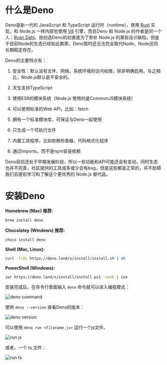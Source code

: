 # 什么是Deno

Deno是新一代的 JavaScript 和 TypeScript 运行时（runtime），使用 [Rust](https://www.rust-lang.org/) 实现，和 Node.js 一样内部也使用 [V8](https://v8.dev/) 引擎，而且Deno 和 Node.js 的作者是同一个人：[Ryan Dahl](https://github.com/ry)。他创造Deno的初衷是为了弥补 Node.js 的某些设计缺陷，但鉴于目前Node的生态已经如此繁荣，Deno暂时还无法完全取代Node，Node还将长期稳定存在。

Deno的主要特点有：

1. 安全性：默认没有文件、网络、系统环境的访问权限，除非明确启用。与之相比，Node.js默认是不安全的。

1. 天生支持TypeScript

1. 使用ES6的模块系统（Node.js 使用的是CommonJS模块系统）

1. 可以使用标准的Web API，比如：fetch

1. 拥有一个标准模块库，可保证与Deno一起使用

1. 只生成一个可执行文件

1. 内置工具程序，比如依赖检查器、代码格式化程序

1. 通过imports，而不是npm安装依赖

Deno目前还处于早期发展阶段，所以一些功能和API可能还会有变动，同时生态也并不完善，社区提供的工具或多或少会有bug，但是这些都是正常的，并不妨碍我们去提前学习和了解这个更优秀的 Node.js 替代品。

# 安装Deno

**Homebrew (Mac) 推荐:**

```sh
brew install deno
```

**Chocolatey (Windows) 推荐:**

```sh
choco install deno
```

**Shell (Mac, Linux):**

```sh
curl -fsSL https://deno.land/x/install/install.sh | sh
```

**PowerShell (Windows):**

```sh
iwr https://deno.land/x/install/install.ps1 -useb | iex
```

安装完成后，在命令行里面输入 `deno` 命令就可以进入编程模式：

![deno command](http://lc-3Cv4Lgro.cn-n1.lcfile.com/71f852eafd8111733017/deno.jpg)

使用 `deno --version` 查看Deno的版本：

![deno version](http://lc-3Cv4Lgro.cn-n1.lcfile.com/fa8e4133e234da5a469e/version.jpg)

可以使用 `deno run <filename.js>` 运行一个js文件。

![run js](http://lc-3Cv4Lgro.cn-n1.lcfile.com/9874be70e175dde77b02/run%20js.jpg)

或者，一个 ts 文件：

![run ts](http://lc-3Cv4Lgro.cn-n1.lcfile.com/a092f8e9ef8f255c874c/run%20ts.jpg)


